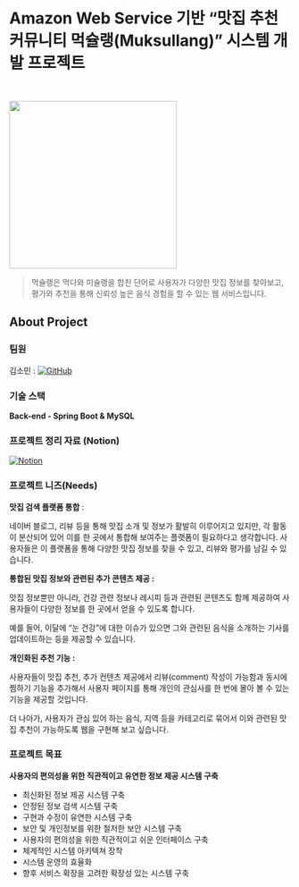 
# Amazon Web Service 기반 “맛집 추천 커뮤니티 먹슐랭(Muksullang)” 시스템 개발 프로젝트
<br>

<img src="https://github.com/user-attachments/assets/fbeeb53f-994b-4e72-9281-94d81e486465" width="300" /> <br>

> 먹슐랭은 먹다와 미슐랭을 합친 단어로 사용자가 다양한 맛집 정보를 찾아보고, <br/>
> 평가와 추천을 통해 신뢰성 높은 음식 경험을 할 수 있는 웹 서비스입니다.

## About Project
### 팀원
김소민 : [![GitHub](https://img.shields.io/badge/GitHub-black?style=flat-square&logo=github)](https://github.com/thals304)

### 기술 스택
**Back-end - Spring Boot & MySQL**

### 프로젝트 정리 자료 (Notion)
[![Notion](https://img.shields.io/badge/Notion-000000?style=flat-square&logo=notion&logoColor=white)](https://tidal-library-4d1.notion.site/Muksullang-11810d5c8f0d81068533e4ba1fee73a8?pvs=4
)

### 프로젝트 니즈(Needs)

**맛집 검색 플랫폼 통합** :

네이버 블로그, 리뷰 등을 통해 맛집 소개 및 정보가 활발히 이루어지고 있지만, 각 활동이 분산되어 있어 이를 한 곳에서 통합해 보여주는 플랫폼이 필요하다고 생각합니다. 사용자들은 이 플랫폼을 통해 다양한 맛집 정보를 찾을 수 있고, 리뷰와 평가를 남길 수 있습니다.

**통합된 맛집 정보와 관련된 추가 콘텐츠 제공 :**

맛집 정보뿐만 아니라, 건강 관련 정보나 레시피 등과 관련된 콘텐츠도 함께 제공하여 사용자들이 다양한 정보를 한 곳에서 얻을 수 있도록 합니다.

예를 들어, 이달에 “눈 건강”에 대한 이슈가 있으면 그와 관련된 음식을 소개하는 기사를 업데이트하는 등을 제공할 수 있습니다.

**개인화된 추천 기능 :**

사용자들이 맛집 추천, 추가 컨텐츠 제공에서 리뷰(comment) 작성이 가능함과 동시에 찜하기 기능을 추가해서 사용자 페이지를 통해 개인의 관심사를 한 번에 몰아 볼 수 있는 기능을 제공할 것입니다.

더 나아가, 사용자가 관심 있어 하는 음식, 지역 등을 카테고리로 묶어서 이와 관련된 맛집 추천이 가능하도록 웹을 구현해 보고 싶습니다.

### 프로젝트 목표
**사용자의 편의성을 위한 직관적이고 유연한 정보 제공 시스템 구축**

- 최신화된 정보 제공 시스템 구축
- 안정된 정보 검색 시스템 구축
- 구현과 수정이 유연한 시스템 구축
- 보안 및 개인정보를 위한 철저한 보안 시스템 구축
- 사용자의 편의성을 위한 직관적이고 쉬운 인터페이스 구축
- 체계적인 시스템 아키텍쳐 장착
- 시스템 운영의 효율화
- 향후 서비스 확장을 고려한 확장성 있는 시스템 구축



